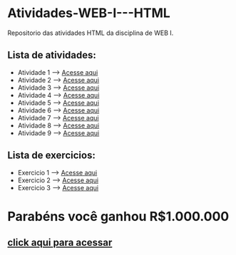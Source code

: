 # Atividades-WEB-I---HTML
Repositorio das atividades HTML da disciplina de WEB I.

## Lista de atividades:
- Atividade 1 --> [Acesse aqui](Atividade1.html)
- Atividade 2 --> [Acesse aqui](Atividade2.html)
- Atividade 3 --> [Acesse aqui](Atividade3.html)
- Atividade 4 --> [Acesse aqui](Atividade4.html)
- Atividade 5 --> [Acesse aqui](Atividade5.html)
- Atividade 6 --> [Acesse aqui](Atividade6.html)
- Atividade 7 --> [Acesse aqui](Atividade7.html)
- Atividade 8 --> [Acesse aqui](Atividade8.html)
- Atividade 9 --> [Acesse aqui](Atividade9.html)

## Lista de exercicios:
- Exercicio 1 --> [Acesse aqui](Exercicio1.html)
- Exercicio 2 --> [Acesse aqui](Exercicio2.html)
- Exercicio 3 --> [Acesse aqui](Exercicio3.html)

# Parabéns você ganhou R$1.000.000
## [click aqui para acessar](https://jogodotigrinho.com.br/)
